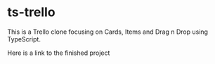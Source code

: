 # ts-trello

This is a Trello clone focusing on Cards, Items and Drag n Drop using TypeScript.

Here is a link to the finished project
